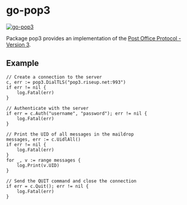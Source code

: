 go-pop3
=====================

[![go-pop3](https://godoc.org/github.com/TheCreeper/go-pop3?status.png)](http://godoc.org/github.com/TheCreeper/go-pop3)

Package pop3 provides an implementation of the [Post Office Protocol - Version 3](https://www.ietf.org/rfc/rfc1939.txt).

## Example

```
// Create a connection to the server
c, err := pop3.DialTLS("pop3.riseup.net:993")
if err != nil {
	log.Fatal(err)
}

// Authenticate with the server
if err = c.Auth("username", "password"); err != nil {
	log.Fatal(err)
}

// Print the UID of all messages in the maildrop
messages, err := c.UidlAll()
if err != nil {
	log.Fatal(err)
}
for _, v := range messages {
	log.Print(v.UID)
}

// Send the QUIT command and close the connection
if err = c.Quit(); err != nil {
	log.Fatal(err)
}
```